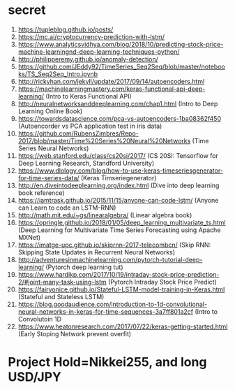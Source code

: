 # secret
1) https://tupleblog.github.io/posts/
2) https://mc.ai/cryptocurrency-prediction-with-lstm/
3) https://www.analyticsvidhya.com/blog/2018/10/predicting-stock-price-machine-learningnd-deep-learning-techniques-python/
4) http://philipperemy.github.io/anomaly-detection/
5) https://github.com/JEddy92/TimeSeries_Seq2Seq/blob/master/notebooks/TS_Seq2Seq_Intro.ipynb 
6) http://rickyhan.com/jekyll/update/2017/09/14/autoencoders.html
7) https://machinelearningmastery.com/keras-functional-api-deep-learning/ (Intro to Keras Functional API)
8) http://neuralnetworksanddeeplearning.com/chap1.html (Intro to Deep Learning Online Book)
9) https://towardsdatascience.com/pca-vs-autoencoders-1ba08362f450 (Autoencorder vs PCA application test in iris data)
10) https://github.com/RubensZimbres/Repo-2017/blob/master/Time%20Series%20Neural%20Networks (Time Series Neural Networks)
11) https://web.stanford.edu/class/cs20si/2017/ (CS 20SI: Tensorflow for Deep Learning Research, Standford University)
12) https://www.dlology.com/blog/how-to-use-keras-timeseriesgenerator-for-time-series-data/ (Keras Timseriegenerator)
13) http://en.diveintodeeplearning.org/index.html (Dive into deep learning book reference)
14) https://iamtrask.github.io/2015/11/15/anyone-can-code-lstm/ (Anyone can Learn to code an LSTM-RNN)
15) http://math.mit.edu/~gs/linearalgebra/ (Linear algebra book)
16) https://opringle.github.io/2018/01/05/deep_learning_multivariate_ts.html (Deep Learning for Multivariate Time Series Forecasting using Apache MXNet)
17) https://imatge-upc.github.io/skiprnn-2017-telecombcn/ (Skip RNN: Skipping State Updates in Recurrent Neural Networks)
18) http://adventuresinmachinelearning.com/pytorch-tutorial-deep-learning/ (Pytorch deep learning tut)
19) https://www.hardikp.com/2017/10/19/intraday-stock-price-prediction-2/#joint-many-task-using-lstm (Pytorch Intraday Stock Price Predict)
20) https://fairyonice.github.io/Stateful-LSTM-model-training-in-Keras.html (Stateful and Stateless LSTM)
21) https://blog.goodaudience.com/introduction-to-1d-convolutional-neural-networks-in-keras-for-time-sequences-3a7ff801a2cf (Intro to Convolutoin 1D
22) https://www.heatonresearch.com/2017/07/22/keras-getting-started.html (Early Stoping Network prevent overfit)

# Project Hold=Nikkei255, and long USD/JPY  


